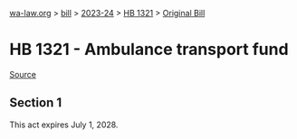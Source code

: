 [wa-law.org](/) > [bill](/bill/) > [2023-24](/bill/2023-24/) > [HB 1321](/bill/2023-24/hb/1321/) > [Original Bill](/bill/2023-24/hb/1321/1/)

# HB 1321 - Ambulance transport fund

[Source](http://lawfilesext.leg.wa.gov/biennium/2023-24/Pdf/Bills/House%20Bills/1321.pdf)

## Section 1
This act expires July 1, 2028.
